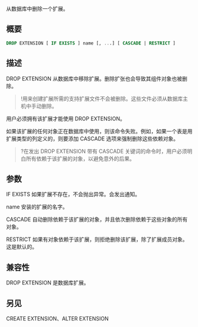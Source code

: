从数据库中删除一个扩展。

## 概要
```sql
DROP EXTENSION [ IF EXISTS ] name [, ...] [ CASCADE | RESTRICT ]
```

## 描述
DROP EXTENSION 从数据库中移除扩展。删除扩张也会导致其组件对象也被删除。
>!用来创建扩展所需的支持扩展文件不会被删除。这些文件必须从数据库主机中手动删除。

用户必须拥有该扩展才能使用 DROP EXTENSION。

如果该扩展的任何对象正在数据库中使用，则该命令失败。例如，如果一个表是用扩展类型的列定义的，则要添加 CASCADE 选项来强制删除这些依赖对象。
>?在发出 DROP EXTENSION 带有 CASCADE 关键词的命令时，用户必须明白所有依赖于该扩展的对象，以避免意外的后果。

## 参数
IF EXISTS
如果扩展不存在，不会抛出异常。会发出通知。

name
安装的扩展的名字。

CASCADE
自动删除依赖于该扩展的对象，并且依次删除依赖于这些对象的所有对象。

RESTRICT
如果有对象依赖于该扩展，则拒绝删除该扩展，除了扩展成员对象。这是默认的。

## 兼容性
DROP EXTENSION 是数据库扩展。

## 另见
CREATE EXTENSION、ALTER EXTENSION
